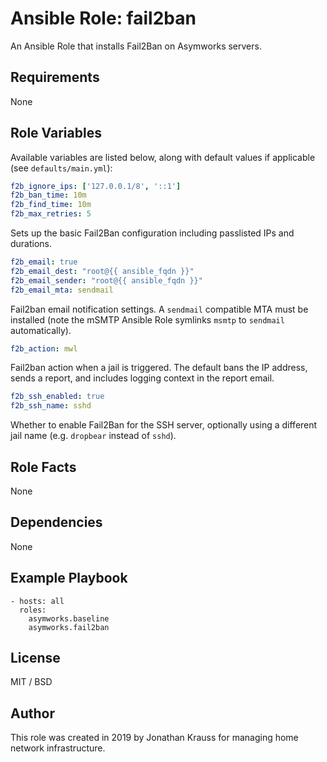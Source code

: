 # Ansible Role: fail2ban

An Ansible Role that installs Fail2Ban on Asymworks servers.

## Requirements

None

## Role Variables

Available variables are listed below, along with default values if applicable (see `defaults/main.yml`):

```yaml
f2b_ignore_ips: ['127.0.0.1/8', '::1']
f2b_ban_time: 10m
f2b_find_time: 10m
f2b_max_retries: 5
```

Sets up the basic Fail2Ban configuration including passlisted IPs and durations.

```yaml
f2b_email: true
f2b_email_dest: "root@{{ ansible_fqdn }}"
f2b_email_sender: "root@{{ ansible_fqdn }}"
f2b_email_mta: sendmail
```

Fail2ban email notification settings.  A `sendmail` compatible MTA must be installed (note the mSMTP Ansible Role symlinks `msmtp` to `sendmail` automatically).

```yaml
f2b_action: mwl
```

Fail2ban action when a jail is triggered.  The default bans the IP address, sends a report, and includes logging context in the report email.

```yaml
f2b_ssh_enabled: true
f2b_ssh_name: sshd
```

Whether to enable Fail2Ban for the SSH server, optionally using a different jail name (e.g. `dropbear` instead of `sshd`).

## Role Facts

None

## Dependencies

None

## Example Playbook

    - hosts: all
      roles:
        asymworks.baseline
        asymworks.fail2ban

## License

MIT / BSD

## Author

This role was created in 2019 by Jonathan Krauss for managing home network infrastructure.
